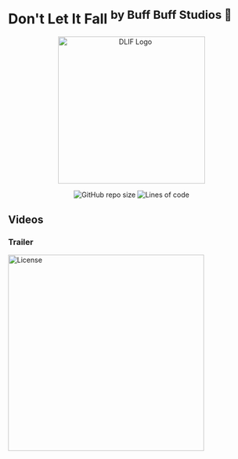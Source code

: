 # **Don't Let It Fall**  <sup>by Buff Buff Studios 🐸<sup> 

<p align="center">
  <a href="https://buff-buff-studios.itch.io">
    <img src="https://i.imgur.com/UOFKfjL.png" width="300" alt="DLIF Logo">
  </a>
  <p align="center">
    <img alt="GitHub repo size" src="https://img.shields.io/github/repo-size/buff-buff-studio/Dont-Let-It-Fall">
    <img alt="Lines of code" src="http://tokei.ekzhang.com/b1/github/buff-buff-studio/Dont-Let-It-Fall?color=#7CEC1D">


## Videos
### Trailer
<a href="https://www.youtube.com/watch?v=R4S9UxYNTL0"> <img alt="License" width="400" src="https://i.ytimg.com/vi/R4S9UxYNTL0/hqdefault.jpg?sqp=-oaymwEjCNACELwBSFryq4qpAxUIARUAAAAAGAElAADIQj0AgKJDeAE=&rs=AOn4CLDhnuAzl6rcLCwGdwcS-JLAFo_arQ"> </a>
